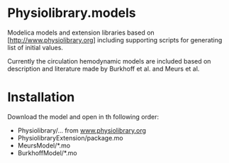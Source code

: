 Physiolibrary.models
====================

Modelica models and extension libraries based on [http://www.physiolibrary.org] including supporting scripts for generating list of initial values.

Currently the circulation hemodynamic models are included based on description and literature made by Burkhoff et al. and Meurs et al.

Installation
============
Download the model and open in th following order:
  * Physiolibrary/...   from www.physiolibrary.org
  * PhysiolibraryExtension/package.mo
  * MeursModel/*.mo
  * BurkhoffModel/*.mo

